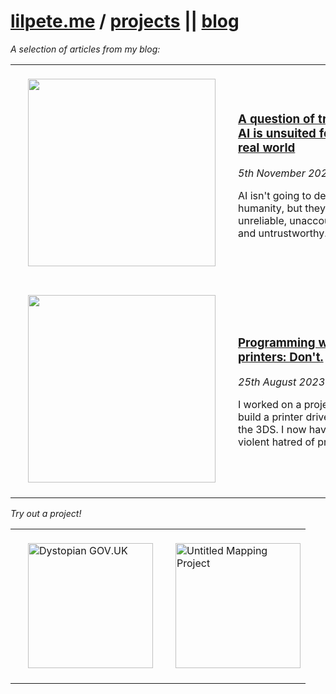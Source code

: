 <h1>
    <a href="https://lilpete.me/">lilpete.me</a> / <a href="https://lilpete.me/projects">projects</a> || <a href="https://lilpete.me/blog/">blog</a>
</h1>

*A selection of articles from my blog:*

<table>
<tr>
<td>
<a href="https://lilpete.me/blog/ai-trust" style="color: inherit">
<img width="300px" style="padding:20px" src="https://lilpete.me/photos/ai-trust.png"/>
</a>
</td>

<td style="width:60%; min-width: 200px;">
<h3><a href="https://lilpete.me/blog/ai-trust" style="color: inherit">A question of trust: AI is unsuited for the real world</a></h3>
<i>5th November 2023</i>
<p>
AI isn't going to destroy humanity, but they're unreliable, unaccountable, and untrustworthy.
</p>
</td>
</tr>
<tr>
<td>
<a href="https://lilpete.me/blog/printing" style="color: inherit">
<img width="300px" style="padding:20px" src="https://lilpete.me/photos/printing.png"/>
</a>
</td>
<td style="width:60%; min-width: 200px;">
<h3><a href="https://lilpete.me/blog/printing" style="color: inherit">Programming with printers: Don't.</a></h3>
<i>25th August 2023</i>
<p>
I worked on a project to build a printer driver for the 3DS. I now have a violent hatred of printers.
</p>
</td>
</tr>
</table>

*Try out a project!*

<table>
<tr>

<td>
<a href="https://dystopian-uk.lilpete.me/">
<img width="200px" alt="Dystopian GOV.UK" style="padding:20px" src="https://www.lilpete.me/screenshots/dystopian-govuk/dystopian-govuk.png"/>
</a>
</td>
<td>
<a href="https://www.lilpete.me/projects#untitled-mapping-project">
<img width="200px" alt="Untitled Mapping Project" src="https://github.com/PeterWarrington/PeterWarrington/assets/28735593/752f628b-65d1-4d46-aba1-12f1d6a66fa6">
</a>
</td>
</tr>
</table>
